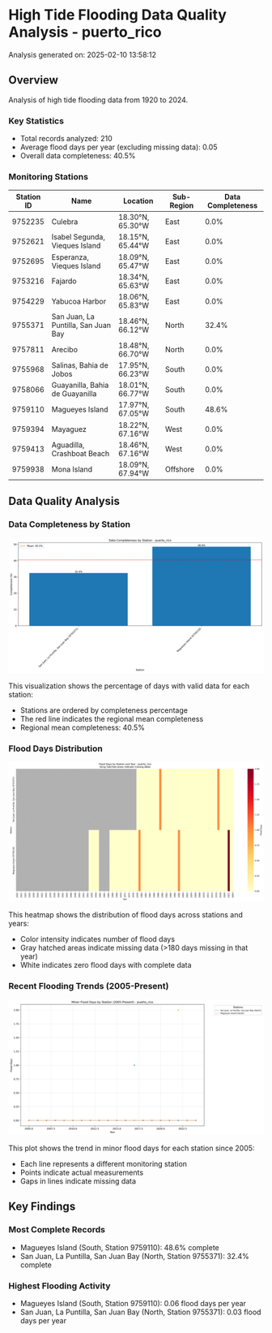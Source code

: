 # High Tide Flooding Data Quality Analysis - puerto_rico

Analysis generated on: 2025-02-10 13:58:12

## Overview

Analysis of high tide flooding data from 1920 to 2024.

### Key Statistics

- Total records analyzed: 210
- Average flood days per year (excluding missing data): 0.05
- Overall data completeness: 40.5%

### Monitoring Stations

| Station ID | Name | Location | Sub-Region | Data Completeness |
|------------|------|----------|------------|-------------------|
| 9752235 | Culebra | 18.30°N, 65.30°W | East | 0.0% |
| 9752621 | Isabel Segunda, Vieques Island | 18.15°N, 65.44°W | East | 0.0% |
| 9752695 | Esperanza, Vieques Island | 18.09°N, 65.47°W | East | 0.0% |
| 9753216 | Fajardo | 18.34°N, 65.63°W | East | 0.0% |
| 9754229 | Yabucoa Harbor | 18.06°N, 65.83°W | East | 0.0% |
| 9755371 | San Juan, La Puntilla, San Juan Bay | 18.46°N, 66.12°W | North | 32.4% |
| 9757811 | Arecibo | 18.48°N, 66.70°W | North | 0.0% |
| 9755968 | Salinas, Bahia de Jobos | 17.95°N, 66.23°W | South | 0.0% |
| 9758066 | Guayanilla, Bahia de Guayanilla | 18.01°N, 66.77°W | South | 0.0% |
| 9759110 | Magueyes Island | 17.97°N, 67.05°W | South | 48.6% |
| 9759394 | Mayaguez | 18.22°N, 67.16°W | West | 0.0% |
| 9759413 | Aguadilla, Crashboat Beach | 18.46°N, 67.16°W | West | 0.0% |
| 9759938 | Mona Island | 18.09°N, 67.94°W | Offshore | 0.0% |

## Data Quality Analysis

### Data Completeness by Station

![Data Completeness](puerto_rico_completeness.png)

This visualization shows the percentage of days with valid data for each station:
- Stations are ordered by completeness percentage
- The red line indicates the regional mean completeness
- Regional mean completeness: 40.5%

### Flood Days Distribution

![Flood Days Heatmap](puerto_rico_flood_days_heatmap.png)

This heatmap shows the distribution of flood days across stations and years:
- Color intensity indicates number of flood days
- Gray hatched areas indicate missing data (>180 days missing in that year)
- White indicates zero flood days with complete data

### Recent Flooding Trends (2005-Present)

![Flood Days Time Series](puerto_rico_flood_days_timeseries.png)

This plot shows the trend in minor flood days for each station since 2005:
- Each line represents a different monitoring station
- Points indicate actual measurements
- Gaps in lines indicate missing data

## Key Findings

### Most Complete Records

- Magueyes Island (South, Station 9759110): 48.6% complete
- San Juan, La Puntilla, San Juan Bay (North, Station 9755371): 32.4% complete

### Highest Flooding Activity

- Magueyes Island (South, Station 9759110): 0.06 flood days per year
- San Juan, La Puntilla, San Juan Bay (North, Station 9755371): 0.03 flood days per year

